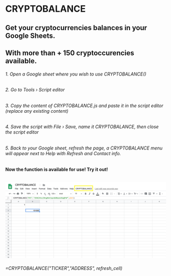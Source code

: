 # CRYPTOBALANCE

## Get your cryptocurrencies balances in your Google Sheets. 
## With more than + 150 cryptoccurencies available.

###### 1. Open a Google sheet where you wish to use CRYPTOBALANCE()
###### 2. Go to Tools › Script editor
###### 3. Copy the content of CRYPTOBALANCE.js and paste it in the script editor (replace any existing content)
###### 4. Save the script with File › Save, name it CRYPTOBALANCE, then close the script editor
###### 5. Back to your Google sheet, refresh the page, a CRYPTOBALANCE menu will appear next to Help with Refresh and Contact info.
######
######

#### Now the function is available for use! Try it out! 

######

![alt text](https://github.com/Eloise1988/CRYPTOBALANCE/blob/master/CryptoBalance.png)

###### =CRYPTOBALANCE("TICKER","ADDRESS", refresh_cell) 
